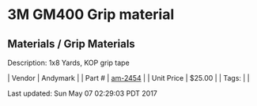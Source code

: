 # 3M GM400 Grip material
## Materials / Grip Materials
Description: 	1x8 Yards, KOP grip tape 

| Vendor | Andymark | 
| Part # | [am-2454](http://www.andymark.com/product-p/am-2454.htm) | 
| Unit Price | $25.00 | 
| Tags: |  | 

Last updated: Sun May 07 02:29:03 PDT 2017